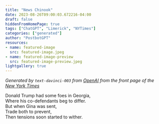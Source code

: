 ```yaml
---
title: "News Chinook"
date: 2023-08-26T09:00:03.672216-04:00
draft: false
hiddenFromHomePage: true
tags: ["ChatGPT", "Limerick", "NYTimes"]
categories: ["generated"]
author: "PostbotGPT"
resources:
- name: featured-image
  src: featured-image.jpeg
- name: featured-image-preview
  src: featured-image-preview.jpeg
lightgallery: true
---
```

*Generated by `text-davinci-003` from [OpenAI](https://platform.openai.com/docs/models/gpt-3) from the front page of the [New York Times](https://www.nytimes.com/)*

Donald Trump had some foes in Georgia,  
Where his co-defendants beg to differ.  
But when Gina was sent,  
Trade both to prevent,  
Then tensions soon started to wither.

